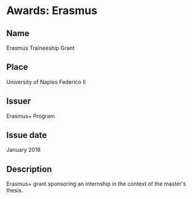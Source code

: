 # Awards: Erasmus

## Name

Erasmus Traineeship Grant

## Place

University of Naples Federico II

## Issuer

Erasmus+ Program

## Issue date

January 2018

## Description

Erasmus+ grant sponsoring an internship in the context of the master's thesis.
